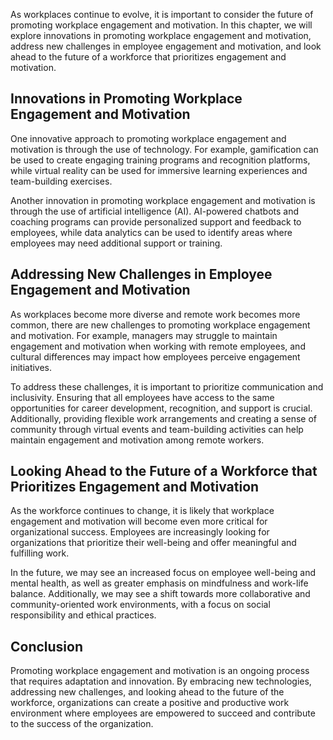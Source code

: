 
As workplaces continue to evolve, it is important to consider the future of promoting workplace engagement and motivation. In this chapter, we will explore innovations in promoting workplace engagement and motivation, address new challenges in employee engagement and motivation, and look ahead to the future of a workforce that prioritizes engagement and motivation.

Innovations in Promoting Workplace Engagement and Motivation
------------------------------------------------------------

One innovative approach to promoting workplace engagement and motivation is through the use of technology. For example, gamification can be used to create engaging training programs and recognition platforms, while virtual reality can be used for immersive learning experiences and team-building exercises.

Another innovation in promoting workplace engagement and motivation is through the use of artificial intelligence (AI). AI-powered chatbots and coaching programs can provide personalized support and feedback to employees, while data analytics can be used to identify areas where employees may need additional support or training.

Addressing New Challenges in Employee Engagement and Motivation
---------------------------------------------------------------

As workplaces become more diverse and remote work becomes more common, there are new challenges to promoting workplace engagement and motivation. For example, managers may struggle to maintain engagement and motivation when working with remote employees, and cultural differences may impact how employees perceive engagement initiatives.

To address these challenges, it is important to prioritize communication and inclusivity. Ensuring that all employees have access to the same opportunities for career development, recognition, and support is crucial. Additionally, providing flexible work arrangements and creating a sense of community through virtual events and team-building activities can help maintain engagement and motivation among remote workers.

Looking Ahead to the Future of a Workforce that Prioritizes Engagement and Motivation
-------------------------------------------------------------------------------------

As the workforce continues to change, it is likely that workplace engagement and motivation will become even more critical for organizational success. Employees are increasingly looking for organizations that prioritize their well-being and offer meaningful and fulfilling work.

In the future, we may see an increased focus on employee well-being and mental health, as well as greater emphasis on mindfulness and work-life balance. Additionally, we may see a shift towards more collaborative and community-oriented work environments, with a focus on social responsibility and ethical practices.

Conclusion
----------

Promoting workplace engagement and motivation is an ongoing process that requires adaptation and innovation. By embracing new technologies, addressing new challenges, and looking ahead to the future of the workforce, organizations can create a positive and productive work environment where employees are empowered to succeed and contribute to the success of the organization.


